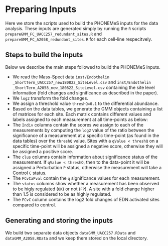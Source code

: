 # Preparing Inputs

Here we store the scripts used to build the PHONEMeS inputs for the data analysis. These inputs are generated simply by running the `R` scripts `prepareGMM_FC_UACC257_redundant_sites.R` and `prepareGMM_FC_A2058_redundant_sites.R` for each cell-line respecitvely.

## Steps to build the inputs

Below we describe the main steps followed to build the PHONEMeS inputs.

+ We read the Mass-Spect data `inst/Endothelin _ShortTerm_UACC257_new180822_SiteLevel.csv` and `inst/Endothelin _ShortTerm_A2058_new_180822_SiteLevel.csv` containing the site level information (fold changes and significance as described in the paper).
+ We `log2` transform the fold changes.
+ We assign a threshold value `threshQ=0.1` to the differential abundance.
+ Based on the data tables, we generate the GMM objects containing a list of matrices for each site. Each matrix contains different values and labels assigned to each measurement at all time-points as below:
+ The `Indiv` columns contain the scores we assign to each of the measurements by computing the `log2` value of the ratio between the significance of a measurement at a specific time-point (as found in the data tables) over the `threshQ` value. Sites with a `qValue < threshQ` on a specific time-point will be assigned a negative score, otherwise they will be assigned a positive score.
+ The `clus` columns contain information about significance status of the measurement. If `qValue < threshQ`, then to the data-point it will be assigned a Perturbation `P` status, otherwise the measurement will take a Control `C` status.
+ The `FCvCaPval` contain the `q` significance values for each measurement.
+ The `status` columns show whether a measurement has been observed to be higly regulated (`OK`) or not (`FP`). A site with a fold change higher than 1.5 is considered to be as highly regulated.
+ The `FCvC` column contains the log2 fold changes of EDN activated sites compared to control.

## Generating and storing the inputs

We build two separate data objects `dataGMM_UACC257.RData` and `dataGMM_A2058.RData` and we keep them stored on the local directory.
